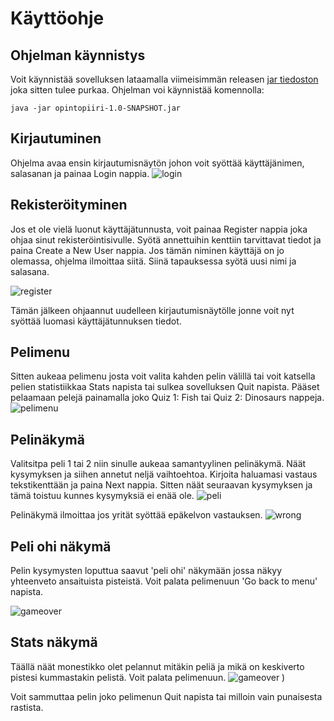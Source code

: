 # Käyttöohje

## Ohjelman käynnistys
Voit käynnistää sovelluksen lataamalla viimeisimmän releasen [jar tiedoston](https://github.com/sanikemppainen/ot-harjoitustyo/releases/tag/final1.1) joka sitten tulee purkaa.
Ohjelman voi käynnistää komennolla:
```
java -jar opintopiiri-1.0-SNAPSHOT.jar
```
## Kirjautuminen 
Ohjelma avaa ensin kirjautumisnäytön johon voit syöttää käyttäjänimen, salasanan ja painaa Login nappia.
![login](https://user-images.githubusercontent.com/80842633/117018156-ecd43b80-acfc-11eb-9fb7-2989c09f12e5.png)

## Rekisteröityminen
Jos et ole vielä luonut käyttäjätunnusta, voit painaa Register nappia joka ohjaa sinut rekisteröintisivulle.
Syötä annettuihin kenttiin tarvittavat tiedot ja paina Create a New User nappia. Jos tämän niminen käyttäjä on jo olemassa, ohjelma ilmoittaa siitä.
Siinä tapauksessa syötä uusi nimi ja salasana.

![register](https://user-images.githubusercontent.com/80842633/117018180-f2ca1c80-acfc-11eb-8bb9-96b4cbbd3358.png)

Tämän jälkeen ohjaannut uudelleen kirjautumisnäytölle jonne voit nyt syöttää luomasi käyttäjätunnuksen tiedot.

## Pelimenu
Sitten aukeaa pelimenu josta voit valita kahden pelin välillä tai voit katsella pelien statistiikkaa Stats napista tai sulkea sovelluksen Quit napista.
Pääset pelaamaan pelejä painamalla joko Quiz 1: Fish tai Quiz 2: Dinosaurs nappeja. 
![pelimenu](https://user-images.githubusercontent.com/80842633/117018208-f78ed080-acfc-11eb-8136-e1af997ad38f.png)

## Pelinäkymä
Valitsitpa peli 1 tai 2 niin sinulle aukeaa samantyylinen pelinäkymä. Näät kysymyksen ja siihen annetut neljä vaihtoehtoa. Kirjoita haluamasi vastaus tekstikenttään ja paina Next nappia.
Sitten näät seuraavan kysymyksen ja tämä toistuu kunnes kysymyksiä ei enää ole. 
![peli](https://user-images.githubusercontent.com/80842633/117018244-fe1d4800-acfc-11eb-8a56-4d836fdd6235.png)

Pelinäkymä ilmoittaa jos yrität syöttää epäkelvon vastauksen.
![wrong](https://user-images.githubusercontent.com/80842633/117018258-01b0cf00-acfd-11eb-8b7d-d4cf8c87027a.png)


## Peli ohi näkymä
Pelin kysymysten loputtua saavut 'peli ohi' näkymään jossa näkyy yhteenveto ansaituista pisteistä. Voit palata pelimenuun 'Go back to menu' napista. 

![gameover](https://user-images.githubusercontent.com/80842633/117018309-0c6b6400-acfd-11eb-9f04-3a178e77f9a3.png)

## Stats näkymä
Täällä näät monestikko olet pelannut mitäkin peliä ja mikä on keskiverto pistesi kummastakin pelistä. Voit palata pelimenuun.
![gameover](https://user-images.githubusercontent.com/80842633/118287530-329eba00-b4dc-11eb-987b-985a3953a0d5.png)
)

Voit sammuttaa pelin joko pelimenun Quit napista tai milloin vain punaisesta rastista. 
